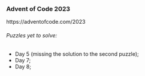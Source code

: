 <h3>Advent of Code 2023</h3>
https://adventofcode.com/2023

<h6>Puzzles yet to solve:</h6>
<ul>
  <li>Day 5 (missing the solution to the second puzzle);</li>
  <li>Day 7;</li>
  <li>Day 8;</li>
</ul>

